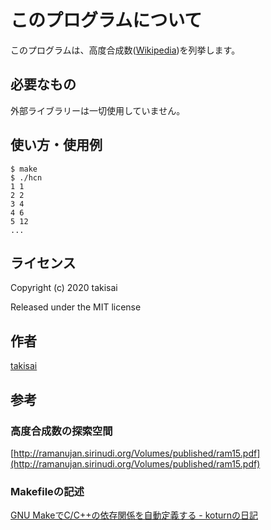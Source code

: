 # このプログラムについて

このプログラムは、高度合成数([Wikipedia](https://ja.wikipedia.org/wiki/%E9%AB%98%E5%BA%A6%E5%90%88%E6%88%90%E6%95%B0))を列挙します。

## 必要なもの

外部ライブラリーは一切使用していません。

## 使い方・使用例

    $ make
    $ ./hcn
    1 1
    2 2
    3 4
    4 6
    5 12
    ...

## ライセンス

Copyright (c) 2020 takisai

Released under the MIT license

## 作者

[takisai](https://github.com/takisai)

## 参考

### 高度合成数の探索空間
[http://ramanujan.sirinudi.org/Volumes/published/ram15.pdf](http://ramanujan.sirinudi.org/Volumes/published/ram15.pdf)

### Makefileの記述
[GNU MakeでC/C++の依存関係を自動定義する - koturnの日記](http://koturn.hatenablog.com/entry/2016/06/26/020000)
